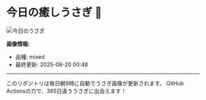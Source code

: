 # 今日の癒しうさぎ 🐰

![今日のうさぎ](https://firebasestorage.googleapis.com/v0/b/rabbitdb-9370d.appspot.com/o/rabbits%2F85a4c475?alt=media&token=a116c256-ccfc-490c-9b72-92b940c56f2d)

**画像情報:**
- 品種: mixed
- 最終更新: 2025-08-20 00:48

---

このリポジトリは毎日朝9時に自動でうさぎ画像が更新されます。
GitHub Actionsの力で、365日違ううさぎに出会えます！
